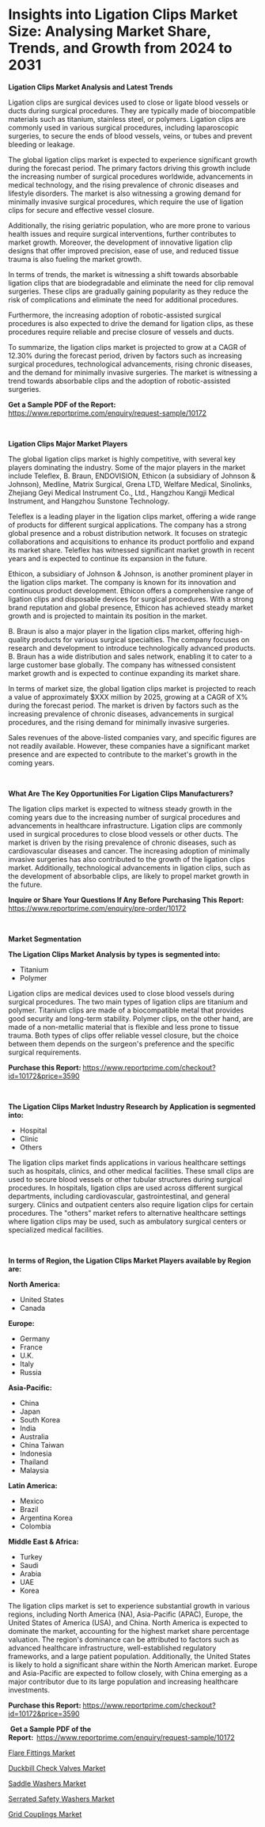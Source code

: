 <p><h1>Insights into Ligation Clips Market Size: Analysing Market Share, Trends, and Growth from 2024 to 2031</h1></p><p><strong>Ligation Clips Market Analysis and Latest Trends</strong></p>
<p><p>Ligation clips are surgical devices used to close or ligate blood vessels or ducts during surgical procedures. They are typically made of biocompatible materials such as titanium, stainless steel, or polymers. Ligation clips are commonly used in various surgical procedures, including laparoscopic surgeries, to secure the ends of blood vessels, veins, or tubes and prevent bleeding or leakage.</p><p>The global ligation clips market is expected to experience significant growth during the forecast period. The primary factors driving this growth include the increasing number of surgical procedures worldwide, advancements in medical technology, and the rising prevalence of chronic diseases and lifestyle disorders. The market is also witnessing a growing demand for minimally invasive surgical procedures, which require the use of ligation clips for secure and effective vessel closure.</p><p>Additionally, the rising geriatric population, who are more prone to various health issues and require surgical interventions, further contributes to market growth. Moreover, the development of innovative ligation clip designs that offer improved precision, ease of use, and reduced tissue trauma is also fueling the market growth.</p><p>In terms of trends, the market is witnessing a shift towards absorbable ligation clips that are biodegradable and eliminate the need for clip removal surgeries. These clips are gradually gaining popularity as they reduce the risk of complications and eliminate the need for additional procedures.</p><p>Furthermore, the increasing adoption of robotic-assisted surgical procedures is also expected to drive the demand for ligation clips, as these procedures require reliable and precise closure of vessels and ducts.</p><p>To summarize, the ligation clips market is projected to grow at a CAGR of 12.30% during the forecast period, driven by factors such as increasing surgical procedures, technological advancements, rising chronic diseases, and the demand for minimally invasive surgeries. The market is witnessing a trend towards absorbable clips and the adoption of robotic-assisted surgeries.</p></p>
<p><strong>Get a Sample PDF of the Report:&nbsp;</strong> <a href="https://www.reportprime.com/enquiry/request-sample/10172">https://www.reportprime.com/enquiry/request-sample/10172</a></p>
<p>&nbsp;</p>
<p><strong>Ligation Clips Major Market Players</strong></p>
<p><p>The global ligation clips market is highly competitive, with several key players dominating the industry. Some of the major players in the market include Teleflex, B. Braun, ENDOVISION, Ethicon (a subsidiary of Johnson & Johnson), Medline, Matrix Surgical, Grena LTD, Welfare Medical, Sinolinks, Zhejiang Geyi Medical Instrument Co., Ltd., Hangzhou Kangji Medical Instrument, and Hangzhou Sunstone Technology.</p><p>Teleflex is a leading player in the ligation clips market, offering a wide range of products for different surgical applications. The company has a strong global presence and a robust distribution network. It focuses on strategic collaborations and acquisitions to enhance its product portfolio and expand its market share. Teleflex has witnessed significant market growth in recent years and is expected to continue its expansion in the future.</p><p>Ethicon, a subsidiary of Johnson & Johnson, is another prominent player in the ligation clips market. The company is known for its innovation and continuous product development. Ethicon offers a comprehensive range of ligation clips and disposable devices for surgical procedures. With a strong brand reputation and global presence, Ethicon has achieved steady market growth and is projected to maintain its position in the market.</p><p>B. Braun is also a major player in the ligation clips market, offering high-quality products for various surgical specialties. The company focuses on research and development to introduce technologically advanced products. B. Braun has a wide distribution and sales network, enabling it to cater to a large customer base globally. The company has witnessed consistent market growth and is expected to continue expanding its market share.</p><p>In terms of market size, the global ligation clips market is projected to reach a value of approximately $XXX million by 2025, growing at a CAGR of X% during the forecast period. The market is driven by factors such as the increasing prevalence of chronic diseases, advancements in surgical procedures, and the rising demand for minimally invasive surgeries.</p><p>Sales revenues of the above-listed companies vary, and specific figures are not readily available. However, these companies have a significant market presence and are expected to contribute to the market's growth in the coming years.</p></p>
<p>&nbsp;</p>
<p><strong>What Are The Key Opportunities For Ligation Clips Manufacturers?</strong></p>
<p><p>The ligation clips market is expected to witness steady growth in the coming years due to the increasing number of surgical procedures and advancements in healthcare infrastructure. Ligation clips are commonly used in surgical procedures to close blood vessels or other ducts. The market is driven by the rising prevalence of chronic diseases, such as cardiovascular diseases and cancer. The increasing adoption of minimally invasive surgeries has also contributed to the growth of the ligation clips market. Additionally, technological advancements in ligation clips, such as the development of absorbable clips, are likely to propel market growth in the future.</p></p>
<p><strong>Inquire or Share Your Questions If Any Before Purchasing This Report:</strong> <a href="https://www.reportprime.com/enquiry/pre-order/10172">https://www.reportprime.com/enquiry/pre-order/10172</a></p>
<p>&nbsp;</p>
<p><strong>Market Segmentation</strong></p>
<p><strong>The Ligation Clips Market Analysis by types is segmented into:</strong></p>
<p><ul><li>Titanium</li><li>Polymer</li></ul></p>
<p><p>Ligation clips are medical devices used to close blood vessels during surgical procedures. The two main types of ligation clips are titanium and polymer. Titanium clips are made of a biocompatible metal that provides good security and long-term stability. Polymer clips, on the other hand, are made of a non-metallic material that is flexible and less prone to tissue trauma. Both types of clips offer reliable vessel closure, but the choice between them depends on the surgeon's preference and the specific surgical requirements.</p></p>
<p><strong>Purchase this Report:&nbsp;</strong><a href="https://www.reportprime.com/checkout?id=10172&price=3590">https://www.reportprime.com/checkout?id=10172&price=3590</a></p>
<p>&nbsp;</p>
<p><strong>The Ligation Clips Market Industry Research by Application is segmented into:</strong></p>
<p><ul><li>Hospital</li><li>Clinic</li><li>Others</li></ul></p>
<p><p>The ligation clips market finds applications in various healthcare settings such as hospitals, clinics, and other medical facilities. These small clips are used to secure blood vessels or other tubular structures during surgical procedures. In hospitals, ligation clips are used across different surgical departments, including cardiovascular, gastrointestinal, and general surgery. Clinics and outpatient centers also require ligation clips for certain procedures. The "others" market refers to alternative healthcare settings where ligation clips may be used, such as ambulatory surgical centers or specialized medical facilities.</p></p>
<p>&nbsp;</p>
<p><strong>In terms of Region, the Ligation Clips Market Players available by Region are:</strong></p>
<p>
    <p> <strong> North America: </strong>
        <ul>
            <li>United States</li>
            <li>Canada</li>
        </ul>
        </p> 
    <p> <strong> Europe: </strong>
        <ul>
            <li>Germany</li>
            <li>France</li>
            <li>U.K.</li>
            <li>Italy</li>
            <li>Russia</li>
        </ul>
        </p> 
    <p> <strong> Asia-Pacific: </strong>
        <ul>
            <li>China</li>
            <li>Japan</li>
            <li>South Korea</li>
            <li>India</li>
            <li>Australia</li>
            <li>China Taiwan</li>
            <li>Indonesia</li>
            <li>Thailand</li>
            <li>Malaysia</li>
        </ul>
        </p> 
    <p> <strong> Latin America: </strong>
        <ul>
            <li>Mexico</li>
            <li>Brazil</li>
            <li>Argentina Korea</li>
            <li>Colombia</li>
        </ul>
        </p> 
    <p> <strong> Middle East & Africa: </strong>
        <ul>
            <li>Turkey</li>
            <li>Saudi</li>
            <li>Arabia</li>
            <li>UAE</li>
            <li>Korea</li>
        </ul>
    </p>
    </p>
<p><p>The ligation clips market is set to experience substantial growth in various regions, including North America (NA), Asia-Pacific (APAC), Europe, the United States of America (USA), and China. North America is expected to dominate the market, accounting for the highest market share percentage valuation. The region's dominance can be attributed to factors such as advanced healthcare infrastructure, well-established regulatory frameworks, and a large patient population. Additionally, the United States is likely to hold a significant share within the North American market. Europe and Asia-Pacific are expected to follow closely, with China emerging as a major contributor due to its large population and increasing healthcare investments.</p></p>
<p><strong>Purchase this Report: </strong><a href="https://www.reportprime.com/checkout?id=10172&price=3590">https://www.reportprime.com/checkout?id=10172&price=3590</a></p>
<p>&nbsp;<strong>Get a Sample PDF of the Report:&nbsp;&nbsp;</strong><a href="https://www.reportprime.com/enquiry/request-sample/10172">https://www.reportprime.com/enquiry/request-sample/10172</a></p>
<p><strong></strong></p>
<p><p><a href="https://medium.com/@caligoldner/flare-fittings-market-size-cagr-trends-2024-2030-7cf6f74baa1e">Flare Fittings Market</a></p><p><a href="https://medium.com/@caligoldner/duckbill-check-valves-market-analysis-and-sze-forecasted-for-period-from-2024-to-2031-1cf68ee197d4">Duckbill Check Valves Market</a></p><p><a href="https://medium.com/@caligoldner/saddle-washers-market-furnishes-information-on-market-share-market-trends-and-market-growth-9fba7e6e4829">Saddle Washers Market</a></p><p><a href="https://medium.com/@caligoldner/serrated-safety-washers-market-comprehensive-assessment-by-type-application-and-geography-b8e7f9bf3a40">Serrated Safety Washers Market</a></p><p><a href="https://medium.com/@caligoldner/grid-couplings-nbsp-market-focuses-on-market-share-size-and-projected-forecast-till-2031-05a4fc9914f9">Grid Couplings Market</a></p></p>